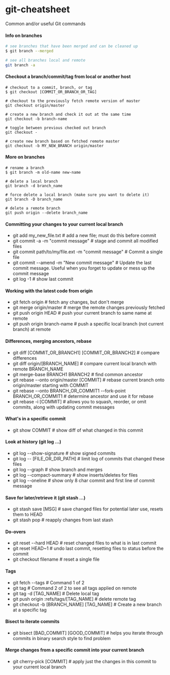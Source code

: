 # git-cheatsheet
Common and/or useful Git commands

#### Info on branches
```bash
# see branches that have been merged and can be cleaned up 
$ git branch --merged 

# see all branches local and remote 
git branch -a 
```

#### Checkout a branch/commit/tag from local or another host
```console
# checkout to a commit, branch, or tag
$ git checkout [COMMIT_OR_BRANCH_OR_TAG] 

# checkout to the previously fetch remote version of master
git checkout origin/master  

# create a new branch and check it out at the same time
git checkout -b branch-name 

# toggle between previous checked out branch
git checkout -  

# create new branch based on fetched remote master 
git checkout -b MY_NEW_BRANCH origin/master 
```

#### More on branches
```shell
# rename a branch
$ git branch -m old-name new-name 

# delete a local branch
git branch -d branch_name 

# force delete a local branch (make sure you want to delete it)
git branch -D branch_name 

# delete a remote branch
git push origin --delete branch_name 
```

#### Committing your changes to your current local branch
* git add my_new_file.txt # add a new file; must do this before commit
* git commit -a -m "commit message" # stage and commit all modified files    
* git commit path/to/my/file.ext -m "commit message" # Commit a single file
* git commit --amend -m "New commit message" # Update the last commit message. Useful when you forget to update or mess up the commit message
* git log -1 # show last commit
   
#### Working with the latest code from origin
* git fetch origin # fetch any changes, but don't merge    
* git merge origin/master  # merge the remote changes previously fetched  
* git push origin HEAD # push your current branch to same name at remote 
* git push origin branch-name # push a specific local branch (not current branch) at remote

####  Differences, merging ancestors, rebase
* git diff [COMMIT_OR_BRANCH1] [COMMIT_OR_BRANCH2] # compare differences 
* git diff origin/[BRANCH_NAME] # compare current local branch with remote BRANCH_NAME
* git merge-base BRANCH1 BRANCH2 # find common ancestor 
* git rebase --onto origin/master [COMMIT] # rebase current branch onto origin/master starting with COMMIT 
* git rebase --onto BRANCH_OR_COMMIT1 --fork-point BRANCH_OR_COMMIT1 # determine ancestor and use it for rebase 
* git rebase -i [COMMIT] # allows you to squash, reorder, or omit commits, along with updating commit messages 

#### What's in a specific commit
* git show COMMIT # show diff of what changed in this commit 

#### Look at history (git log ...)
* git log --show-signature # show signed commits 
* git log -- [FILE_OR_DIR_PATH] # limit log of commits that changed these files 
* git log --graph # show branch and merges 
* git log --compact-summary # show inserts/deletes for files 
* git log --oneline # show only 8 char commit and first line of commit message 

#### Save for later/retrieve it (git stash ...)
* git stash save [MSG] # save changed files for potential later use, resets them to HEAD 
* git stash pop # reapply changes from last stash 

#### Do-overs
* git reset --hard HEAD # reset changed files to what is in last commit 
* git reset HEAD~1 # undo last commit, resetting files to status before the commit
* git checkout filename # reset a single file 

#### Tags
* git fetch --tags # Command 1 of 2
* git tag # Command 2 of 2 to see all tags applied on remote
* git tag -d [TAG_NAME] # Delete local tag 
* git push origin :refs/tags/[TAG_NAME] # delete remote tag
* git checkout -b [BRANCH_NAME] [TAG_NAME] # Create a new branch at a specific tag

#### Bisect to iterate commits
* git bisect [BAD_COMMIT] [GOOD_COMMIT] # helps you iterate through commits in binary search style to find problem 

#### Merge changes from a specific commit into your current branch
* git cherry-pick [COMMIT] # apply just the changes in this commit to your current local branch 
